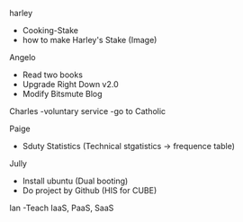 harley
 - Cooking-Stake
 - how to make Harley's Stake (Image)
 
 Angelo
 - Read two books 
 - Upgrade Right Down v2.0
 - Modify Bitsmute Blog
 
 Charles
 -voluntary service
 -go to Catholic
 
 Paige
 - Sduty Statistics (Technical stgatistics -> frequence table)
 
 Jully
 - Install ubuntu (Dual booting)
 - Do project by Github (HIS for CUBE)
 
 Ian
 -Teach IaaS, PaaS, SaaS
 
 
